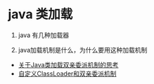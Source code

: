 java 类加载
=====

1. java 有几种加载器

2. java加载机制是什么，为什么要用这种加载机制


- [关于Java类加载双亲委派机制的思考](http://www.cnblogs.com/lanxuezaipiao/p/4138511.html)
- [自定义ClassLoader和双亲委派机制](http://dandanlove.com/2017/02/23/java-classloader/)